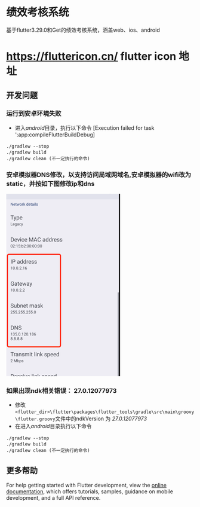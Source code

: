 # 绩效考核系统

基于flutter3.29.0和Get的绩效考核系统，涵盖web、ios、android
#  https://fluttericon.cn/   flutter icon 地址

## 开发问题
### 运行到安卓环境失败
* 进入*android*目录，执行以下命令 [Execution failed for task ':app:compileFlutterBuildDebug]
```shell
./gradlew --stop
./gradlew build
./gradlew clean (不一定执行的命令)
```

### 安卓模拟器DNS修改，以支持访问局域网域名,安卓模拟器的wifi改为static，并按如下图修改ip和dns
![android_dns.png](android_dns.png)

### 如果出现ndk相关错误： 27.0.12077973
* 修改`<flutter_dir>\flutter\packages\flutter_tools\gradle\src\main\groovy\flutter.groovy`文件中的ndkVersion 为 *27.0.12077973* 
* 在进入*android*目录执行以下命令
```shell
./gradlew --stop
./gradlew build
./gradlew clean (不一定执行的命令)
```

## 更多帮助
For help getting started with Flutter development, view the
[online documentation](https://docs.flutter.dev/), which offers tutorials,
samples, guidance on mobile development, and a full API reference.
